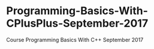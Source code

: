 # Programming-Basics-With-CPlusPlus-September-2017
Course Programming Basics With C++ September 2017
